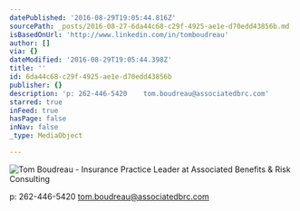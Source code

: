 ```yaml
---
datePublished: '2016-08-29T19:05:44.816Z'
sourcePath: _posts/2016-08-27-6da44c68-c29f-4925-ae1e-d70edd43856b.md
isBasedOnUrl: 'http://www.linkedin.com/in/tomboudreau'
author: []
via: {}
dateModified: '2016-08-29T19:05:44.398Z'
title: ''
id: 6da44c68-c29f-4925-ae1e-d70edd43856b
publisher: {}
description: 'p: 262-446-5420    tom.boudreau@associatedbrc.com'
starred: true
inFeed: true
hasPage: false
inNav: false
_type: MediaObject

---
```

![Tom Boudreau - Insurance Practice Leader at Associated Benefits & Risk Consulting](https://the-grid-user-content.s3-us-west-2.amazonaws.com/6b4abe28-2a25-4c47-ac41-c803812a3192.png)

p: 262-446-5420 tom.boudreau@associatedbrc.com